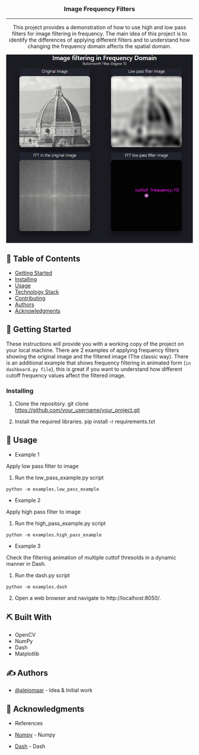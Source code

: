 <h3 align="center">Image Frequency Filters</h3>


---

<p align="center"> This project provides a demonstration of how to use high and low pass filters for image filtering in frequency. The main idea of this project is to identify the differences of applying different filters and to understand how changing the frequency domain affects the spatial domain.
    <br> 
</p>

<img align="center" src="img/dashboard.gif">

## 📝 Table of Contents
- [Getting Started](#getting_started)
- [Installing](#installing)
- [Usage](#usage)
- [Technology Stack](#tech_stack)
- [Contributing](../CONTRIBUTING.md)
- [Authors](#authors)
- [Acknowledgments](#acknowledgments)


## 🏁 Getting Started <a name = "getting_started"></a>

These instructions will provide you with a working copy of the project on your local machine. There are 2 examples of applying frequency filters showing the original image and the filtered image (The classic way). There is an additional example that shows frequency filtering in animated form (`in dashboard.py file`), this is great if you want to understand how different cutoff frequency values affect the filtered image.

### Installing <a name="installing"></a>

1. Clone the repository.
   git clone https://github.com/your_username/your_project.git

2. Install the required libraries.
   pip install -r requirements.txt

## 🎈 Usage <a name="usage"></a>

- Example 1

Apply low pass filter to image

1. Run the low_pass_example.py script

```
python -m examples.low_pass_example
```

- Example 2

Apply high pass filter to image

1. Run the high_pass_example.py script

```
python -m examples.high_pass_example
```

- Example 3

Check the filtering animation of multiple cuttof thresolds in a dynamic manner in Dash.

1. Run the dash.py script

```
python -m examples.dash
```

2. Open a web browser and navigate to http://localhost:8050/.

## ⛏️ Built With <a name = "tech_stack"></a>

- OpenCV
- NumPy
- Dash
- Matplotlib

## ✍️ Authors <a name = "authors"></a>

- [@alejomaar](https://github.com/alejomaar) - Idea & Initial work

## 🎉 Acknowledgments <a name = "acknowledgments"></a>

- References

- [Numpy](https://numpy.org/doc/stable/) - Numpy
- [Dash](https://dash.plotly.com/) - Dash
